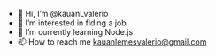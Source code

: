 - 👋 Hi, I’m @kauanLvalerio
- 👀 I’m interested in fiding a job
- 🌱 I’m currently learning Node.js
- 📫 How to reach me kauanlemesvalerio@gmail.com

<!---
kauanLvalerio/kauanLvalerio is a ✨ special ✨ repository because its `README.md` (this file) appears on your GitHub profile.
You can click the Preview link to take a look at your changes.
--->
